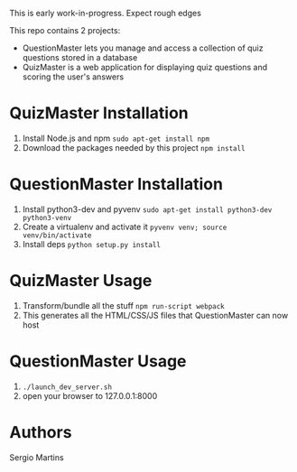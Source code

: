 This is early work-in-progress. Expect rough edges

This repo contains 2 projects:
* QuestionMaster lets you manage and access a collection of quiz questions stored in a database
* QuizMaster is a web application for displaying quiz questions and scoring the user's answers


QuizMaster Installation
=======================

1. Install Node.js and npm `sudo apt-get install npm`
1. Download the packages needed by this project `npm install`


QuestionMaster Installation
===========================

1. Install python3-dev and pyvenv `sudo apt-get install python3-dev python3-venv`
1. Create a virtualenv and activate it `pyvenv venv; source venv/bin/activate`
1. Install deps `python setup.py install`


QuizMaster Usage
================

1. Transform/bundle all the stuff `npm run-script webpack`
1. This generates all the HTML/CSS/JS files that QuestionMaster can now host


QuestionMaster Usage
====================

1. `./launch_dev_server.sh`
1. open your browser to 127.0.0.1:8000


Authors
=======

Sergio Martins
